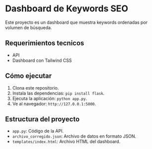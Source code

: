 # Dashboard de Keywords SEO

Este proyecto es un dashboard que muestra keywords ordenadas por volumen de búsqueda.

## Requerimientos tecnicos

- API
- Dashboard con Tailwind CSS

## Cómo ejecutar

1. Clona este repositorio.
2. Instala las dependencias: `pip install flask`.
3. Ejecuta la aplicación: `python app.py`.
4. Ve al navegador: `http://127.0.0.1:5000`.

## Estructura del proyecto

- `app.py`: Código de la API.
- `archivo_corregido.json`: Archivo de datos en formato JSON.
- `templates/index.html`: Archivo HTML del dashboard.

